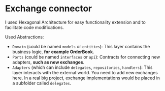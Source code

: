 # Exchange connector

I used Hexagonal Architecture for easy functionality extension and to facilitate code modifications.

Used Abstractions:

- `Domain` (could be named `models` or `entities`): This layer contains the business logic, **for example OrderBook**.
- `Ports` (could be named `interfaces` or `api`): Contracts for connecting new adapters, **such as new exchanges**.
- `Adapters` (which can include `delegates`, `repositories`, `handlers`): This layer interacts with the external world. You need to add new exchanges here. In a real big project, exchange implementations would be placed in a subfolder called `delegates`.
